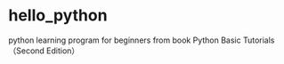 # hello_python
python learning program for beginners
from book Python Basic Tutorials （Second Edition）

